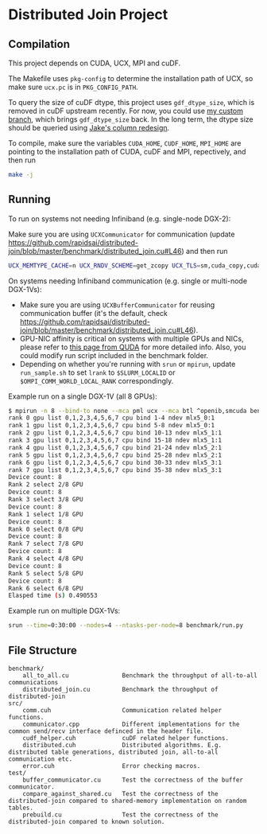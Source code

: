 # Distributed Join Project

## Compilation

This project depends on CUDA, UCX, MPI and cuDF.

The Makefile uses `pkg-config` to determine the installation path of UCX, so make sure `ucx.pc` is in `PKG_CONFIG_PATH`.

To query the size of cuDF dtype, this project uses `gdf_dtype_size`, which is removed in cuDF upstream recently. For now, you could use [my custom branch](https://github.com/gaohao95/cudf/tree/improve-join-perf-with-size), which brings `gdf_dtype_size` back. In the long term, the dtype size should be queried using [Jake's column redesign](https://github.com/rapidsai/cudf/pull/2207).

To compile, make sure the variables `CUDA_HOME`, `CUDF_HOME`, `MPI_HOME` are pointing to the installation path of CUDA, cuDF and MPI, repectively, and then run

```bash
make -j
```

## Running

To run on systems not needing Infiniband (e.g. single-node DGX-2):

Make sure you are using `UCXCommunicator` for communication (update https://github.com/rapidsai/distributed-join/blob/master/benchmark/distributed_join.cu#L46) and then run

```bash
UCX_MEMTYPE_CACHE=n UCX_RNDV_SCHEME=get_zcopy UCX_TLS=sm,cuda_copy,cuda_ipc mpirun -n 16 --cpus-per-rank 3 benchmark/distributed_join
```

On systems needing Infiniband communication (e.g. single or multi-node DGX-1Vs):

* Make sure you are using `UCXBufferCommunicator` for reusing communication buffer (it's the default, check https://github.com/rapidsai/distributed-join/blob/master/benchmark/distributed_join.cu#L46).
* GPU-NIC affinity is critical on systems with multiple GPUs and NICs, please refer to [this page from QUDA](https://github.com/lattice/quda/wiki/Multi-GPU-Support#maximizing-gdr-performance) for more detailed info. Also, you could modify run script included in the benchmark folder.
* Depending on whether you're running with `srun` or `mpirun`, update `run_sample.sh` to set `lrank` to `$SLURM_LOCALID` or `$OMPI_COMM_WORLD_LOCAL_RANK` correspondingly.

Example run on a single DGX-1V (all 8 GPUs):
```bash
$ mpirun -n 8 --bind-to none --mca pml ucx --mca btl ^openib,smcuda benchmark/run_sample.sh
rank 0 gpu list 0,1,2,3,4,5,6,7 cpu bind 1-4 ndev mlx5_0:1
rank 1 gpu list 0,1,2,3,4,5,6,7 cpu bind 5-8 ndev mlx5_0:1
rank 2 gpu list 0,1,2,3,4,5,6,7 cpu bind 10-13 ndev mlx5_1:1
rank 3 gpu list 0,1,2,3,4,5,6,7 cpu bind 15-18 ndev mlx5_1:1
rank 4 gpu list 0,1,2,3,4,5,6,7 cpu bind 21-24 ndev mlx5_2:1
rank 5 gpu list 0,1,2,3,4,5,6,7 cpu bind 25-28 ndev mlx5_2:1
rank 6 gpu list 0,1,2,3,4,5,6,7 cpu bind 30-33 ndev mlx5_3:1
rank 7 gpu list 0,1,2,3,4,5,6,7 cpu bind 35-38 ndev mlx5_3:1
Device count: 8
Rank 2 select 2/8 GPU
Device count: 8
Rank 3 select 3/8 GPU
Device count: 8
Rank 1 select 1/8 GPU
Device count: 8
Rank 0 select 0/8 GPU
Device count: 8
Rank 7 select 7/8 GPU
Device count: 8
Rank 4 select 4/8 GPU
Device count: 8
Rank 5 select 5/8 GPU
Device count: 8
Rank 6 select 6/8 GPU
Elasped time (s) 0.490553
```

Example run on multiple DGX-1Vs:

```bash
srun --time=0:30:00 --nodes=4 --ntasks-per-node=8 benchmark/run.py
```

## File Structure

```
benchmark/
    all_to_all.cu               Benchmark the throughput of all-to-all communications
    distributed_join.cu         Benchmark the throughput of distributed-join
src/
    comm.cuh                    Communication related helper functions.
    communicator.cpp            Different implementations for the common send/recv interface definced in the header file.
    cudf_helper.cuh             cuDF related helper functions.
    distributed.cuh             Distributed algorithms. E.g. distributed table generations, distributed join, all-to-all communication etc.
    error.cuh                   Error checking macros.
test/
    buffer_communicator.cu      Test the correctness of the buffer communicator.
    compare_against_shared.cu   Test the correctness of the distributed-join compared to shared-memory implementation on random tables.
    prebuild.cu                 Test the correctness of the distributed-join compared to known solution.
```
